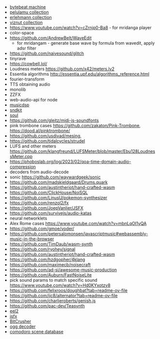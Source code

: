 
* [bytebeat machine](https://dollchan.net/bytebeat/index.html#v3b64q1ZKzk9JVbJS0ijRMlUrsbMz16wBMo1BTEMDTaVaAA==)
* [pelulamu collection](https://web.archive.org/web/20171108183310/http://pelulamu.net/countercomplex/music_formula_collection.txt)
* [erlehmann collection](https://github.com/erlehmann/algorithmic-symphonies)
* [viznut collection](https://github.com/kragen/viznut-music)
* https://www.youtube.com/watch?v=cZrnjp0-Ba8 - for mridanga player
* color-space
* https://github.com/AndrewBelt/WaveEdit
  * for mridangam - generate base wave by formula from wavedit, apply adsr filter
* https://github.com/naivesound/glitch
* tinyrave
* https://cowbell.lol/
* Loudness meters https://github.com/x42/meters.lv2
* Essentia algorithms http://essentia.upf.edu/algorithms_reference.html
* fourier-transform
* TTS obtaining audio
* monolib
* ZZFX
* web-audio-api for node
* [musicdsp](https://github.com/bdejong/musicdsp/tree/master/source)
* [sndkit](https://github.com/paulbatchelor/sndkit)
* [soul](https://soul.dev/)
* https://github.com/gleitz/midi-js-soundfonts
* pink trombone cases https://github.com/zakaton/Pink-Trombone, https://dood.al/pinktrombone/
* https://github.com/usdivad/mesing,
* https://github.com/tidalcycles/strudel
* LUFS and other meters https://github.com/klangfreund/LUFSMeter/blob/master/Ebu128LoudnessMeter.cpp
* https://phoboslab.org/log/2023/02/qoa-time-domain-audio-compression
* decoders from audio-decode
* sonic https://github.com/waywardgeek/sonic
* https://github.com/madskjeldgaard/Drums.quark
* https://github.com/austintheriot/hand-crafted-wasm
* https://github.com/ClickHouse/NoiSQL
* https://github.com/LinusU/pokemon-synthesizer
* https://github.com/renzol2/fx
* https://github.com/JoepVanlier/JSFX
* https://github.com/survivejs/audio-katas
* neural networklets
* Alex Rome cases https://www.youtube.com/watch?v=mbnLqOI1yQA
* https://github.com/gmoe/voder/
* https://github.com/petersalomonsen/javascriptmusic#webassembly-music-in-the-browser
* https://github.com/TimDaub/wasm-synth
* https://github.com/ryohey/signal
* https://github.com/austintheriot/hand-crafted-wasm
* https://github.com/hzdgopher/4klang
* https://github.com/maximecb/noisecraft
* https://github.com/ad-si/awesome-music-production
* https://github.com/Auburn/FastNoiseLite
* pick sound params to match specific sound https://www.youtube.com/watch?v=Hd0KYxotzv8
* https://github.com/felixroos/doughbat?tab=readme-ov-file
* https://github.com/ijc8/alternator?tab=readme-ov-file
* https://github.com/charlieroberts/genish.js
* https://github.com/pac-dev/Teasynth
* [eel2](https://www.cockos.com/EEL2/)
* [jsfx](https://github.com/JoepVanlier/JSFX)
* [BitCrusher](https://github.com/jaz303/bitcrusher)
* [ogg decoder](https://en.wikipedia.org/wiki/HTML5_audio#Supported_audio_coding_formats)
* [comodoro scene database](https://csdb.dk/)
